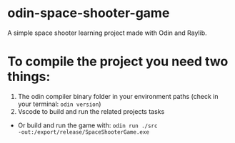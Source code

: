 # odin-space-shooter-game
A simple space shooter learning project made with Odin and Raylib.

# To compile the project you need two things:
1. The odin compiler binary folder in your environment paths (check in your terminal: <code>odin version</code>)
2. Vscode to build and run the related projects tasks
- Or build and run the game with: <code>odin run ./src -out:/export/release/SpaceShooterGame.exe</code>
